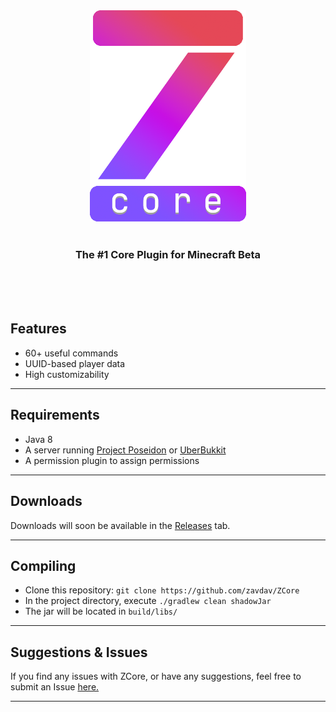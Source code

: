 <div align="center">
    <img src="ZCore.png" alt="ZCore" width=250px>
</div>

<br>

<h3 align="center">
    The #1 Core Plugin for Minecraft Beta
</h3>

<br>
<br>
<br>

## Features
* 60+ useful commands
* UUID-based player data
* High customizability

---

## Requirements
* Java 8
* A server running [Project Poseidon](https://github.com/retromcorg/Project-Poseidon) or [UberBukkit](https://github.com/Moresteck/uberbukkit)
* A permission plugin to assign permissions

---

## Downloads
Downloads will soon be available in the [Releases](https://github.com/zavdav/ZCore/releases) tab.

---

## Compiling
* Clone this repository: `git clone https://github.com/zavdav/ZCore`
* In the project directory, execute `./gradlew clean shadowJar`
* The jar will be located in `build/libs/`

---

## Suggestions & Issues
If you find any issues with ZCore, or have any suggestions, feel free to submit an Issue [here.](https://github.com/zavdav/ZCore/issues)

---
